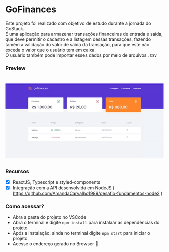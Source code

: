 # GoFinances

Este projeto foi realizado com objetivo de estudo durante a jornada do GoStack.
<br />
É uma aplicação para armazenar transações financeiras de entrada e saída, que deve permitir o cadastro e a listagem dessas transações, fazendo tamém a validação do valor de saída da transação, para que este não exceda o valor que o usuário tem em caixa.
<br />
O usuário também pode importar esses dados por meio de arquivos `.CSV`

### Preview

<h1 align="center">
  <img alt="GoBarber" title="#GoBarber" src="./src/assets/gofinances-video.gif" />
</h1>

### Recursos 
- [x] ReactJS, Typescript e styled-components
- [x] Integração com a API desenvolvida em NodeJS ( https://github.com/AmandaCarvalho1989/desafio-fundamentos-node2 )

### Como acessar?
- Abra a pasta do projeto no VSCode
- Abra o terminal e digite `npm install` para instalaar as dependências do projeto
- Após a instalação, ainda no terminal digite `npm start` para iniciar o projeto
- Acesse o endereço gerado no Browser 🚀
